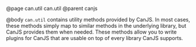 @page can.util can.util
@parent canjs

@body
`can.util` contains utility methods provided by CanJS. In most cases, these methods simply
map to similar methods in the underlying library, but CanJS provides them when
needed. These methods allow you to write plugins for CanJS that are usable on top
of every library CanJS supports.